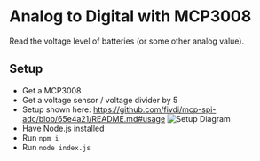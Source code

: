 # Analog to Digital with MCP3008
Read the voltage level of batteries (or some other analog value).

## Setup
- Get a MCP3008
- Get a voltage sensor / voltage divider by 5
- Setup shown here: https://github.com/fivdi/mcp-spi-adc/blob/65e4a21/README.md#usage ![Setup Diagram](https://raw.githubusercontent.com/fivdi/mcp-spi-adc/65e4a21/example/pi-mcp3008-tmp36.png)
- Have Node.js installed
- Run `npm i`
- Run `node index.js`
